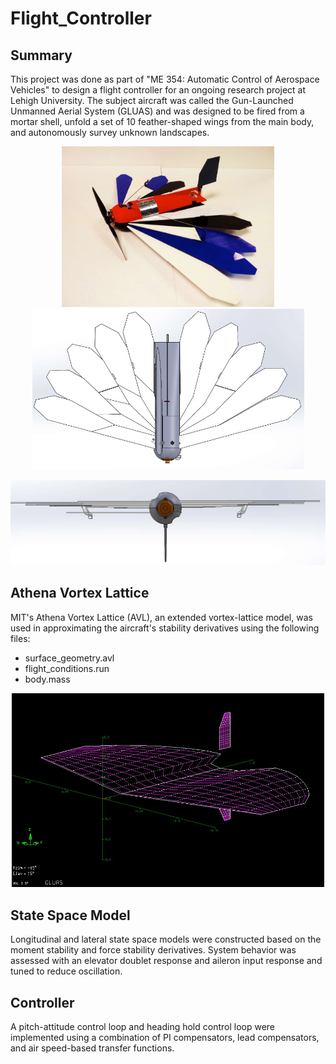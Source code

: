 # Flight_Controller

## Summary
This project was done as part of "ME 354: Automatic Control of Aerospace Vehicles" to design a flight controller for an ongoing research project at Lehigh University. The subject aircraft was called the Gun-Launched Unmanned Aerial System (GLUAS) and was designed to be fired from a mortar shell, unfold a set of 10 feather-shaped wings from the main body, and autonomously survey unknown landscapes.

<p align="center">
  <img width="340" src="Images/printed_gluas.png"> 
  <img width="435" src="Images/cad_top_gluas.png"> 
</p> 

<p align="center">
  <img width="600" src="Images/cad_front_gluas.png"> 
</p> 

## Athena Vortex Lattice
MIT's Athena Vortex Lattice (AVL), an extended vortex-lattice model, was used in approximating the aircraft's stability derivatives using the following files:
* surface_geometry.avl
* flight_conditions.run
* body.mass

<p align="center">
  <img width="500" src="Images/avl.png"> 
</p> 

## State Space Model
Longitudinal and lateral state space models were constructed based on the moment stability and force stability derivatives. System behavior was assessed with an elevator doublet response and aileron input response and tuned to reduce oscillation.

## Controller
A pitch-attitude control loop and heading hold control loop were implemented using a combination of PI compensators, lead compensators, and air speed-based transfer functions.
